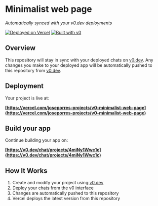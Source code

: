 # Minimalist web page

*Automatically synced with your [v0.dev](https://v0.dev) deployments*

[![Deployed on Vercel](https://img.shields.io/badge/Deployed%20on-Vercel-black?style=for-the-badge&logo=vercel)](https://vercel.com/joseporres-projects/v0-minimalist-web-page)
[![Built with v0](https://img.shields.io/badge/Built%20with-v0.dev-black?style=for-the-badge)](https://v0.dev/chat/projects/4miNy1Wwc1c)

## Overview

This repository will stay in sync with your deployed chats on [v0.dev](https://v0.dev).
Any changes you make to your deployed app will be automatically pushed to this repository from [v0.dev](https://v0.dev).

## Deployment

Your project is live at:

**[https://vercel.com/joseporres-projects/v0-minimalist-web-page](https://vercel.com/joseporres-projects/v0-minimalist-web-page)**

## Build your app

Continue building your app on:

**[https://v0.dev/chat/projects/4miNy1Wwc1c](https://v0.dev/chat/projects/4miNy1Wwc1c)**

## How It Works

1. Create and modify your project using [v0.dev](https://v0.dev)
2. Deploy your chats from the v0 interface
3. Changes are automatically pushed to this repository
4. Vercel deploys the latest version from this repository
